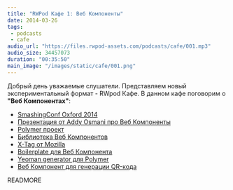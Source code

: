 ```yaml
---
title: "RWPod Кафе 1: Веб Компоненты"
date: 2014-03-26
tags:
 - podcasts
 - cafe
audio_url: "https://files.rwpod-assets.com/podcasts/cafe/001.mp3"
audio_size: 34457073
duration: "00:35:50"
main_image: "/images/static/cafe/001.png"
---
```


Добрый день уважаемые слушатели. Представляем новый экспериментальный формат - RWpod Кафе. В данном кафе поговорим о **"Веб Компонентах"**:

 - [SmashingConf Oxford 2014](http://smashingconf.com/)
 - [Презентация от Addy Osmani про Веб Компоненты](http://addyosmani.github.io/ctw/)
 - [Polymer проект](http://www.polymer-project.org/)
 - [Библиотека Веб Компонентов](http://customelements.io/)
 - [X-Tag от Mozilla](http://www.x-tags.org/)
 - [Boilerplate для Веб Компонента](https://github.com/webcomponents/element-boilerplate)
 - [Yeoman generator для Polymer](https://github.com/yeoman/generator-polymer)
 - [Веб Компонент для генерации QR-кода](http://educastellano.github.io/qr-code/)

READMORE

